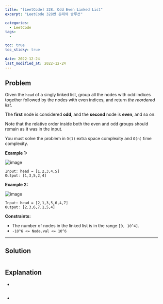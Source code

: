 ```yaml
---
title: "[LeetCode] 328. Odd Even Linked List"
excerpt: "LeetCode 328번 문제와 솔루션"

categories:
  - LeetCode
tags:
  - 

toc: true
toc_sticky: true
 
date: 2022-12-24
last_modified_at: 2022-12-24
---
```

## **Problem**
Given the `head` of a singly linked list, group all the nodes with odd indices together followed by the nodes with even indices, and return *the reordered list*.

The **first** node is considered **odd**, and the **second** node is **even**, and so on.

Note that the relative order inside both the even and odd groups should remain as it was in the input.

You must solve the problem in `O(1)` extra space complexity and `O(n)` time complexity.

**Example 1:**

![image](https://user-images.githubusercontent.com/107045604/209434995-145220e6-693f-48e9-a325-ed0f8c3f4d1a.png)
```
Input: head = [1,2,3,4,5]
Output: [1,3,5,2,4]
```
**Example 2:**

![image](https://user-images.githubusercontent.com/107045604/209434999-3508ec57-f987-4ebf-b87f-2cc0446aa82d.png)
```
Input: head = [2,1,3,5,6,4,7]
Output: [2,3,6,7,1,5,4]
```
**Constraints:**
- The number of nodes in the linked list is in the range `[0, 10^4]`.
- `-10^6 <= Node.val <= 10^6`


---
## **Solution**
```java

```
## **Explanation**
- 
```java

```
- 
```java

```